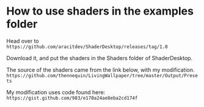 # How to use shaders in the examples folder
Head over to `https://github.com/aracitdev/ShaderDesktop/releases/tag/1.0`

Download it, and put the shaders in the Shaders folder of ShaderDesktop.

The source of the shaders came from the link below, with my modification.
`https://github.com/thennequin/LivingWallpaper/tree/master/Output/Presets`

My modification uses code found here:
`https://gist.github.com/983/e170a24ae8eba2cd174f`
